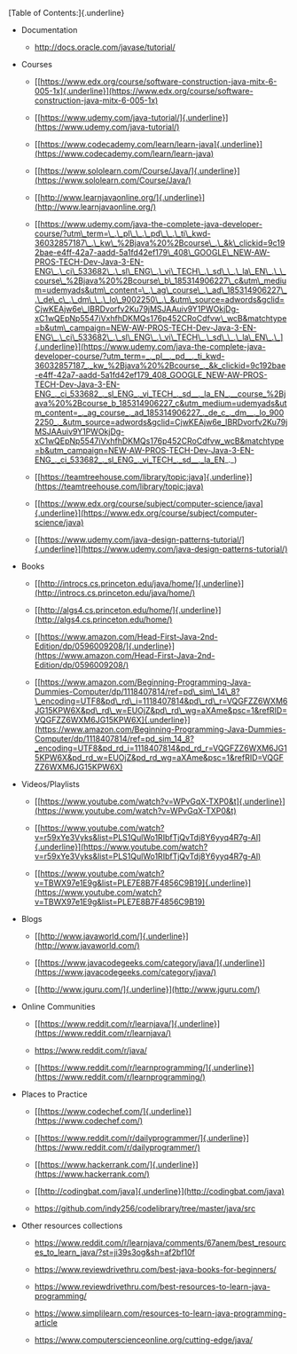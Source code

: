 [Table of Contents:]{.underline}

-   Documentation

    -   <http://docs.oracle.com/javase/tutorial/>

-   Courses

    -   [[https://www.edx.org/course/software-construction-java-mitx-6-005-1x]{.underline}](https://www.edx.org/course/software-construction-java-mitx-6-005-1x)

    -   [[https://www.udemy.com/java-tutorial/]{.underline}](https://www.udemy.com/java-tutorial/)

    -   [[https://www.codecademy.com/learn/learn-java]{.underline}](https://www.codecademy.com/learn/learn-java)

    -   [[https://www.sololearn.com/Course/Java/]{.underline}](https://www.sololearn.com/Course/Java/)

    -   [[http://www.learnjavaonline.org/]{.underline}](http://www.learnjavaonline.org/)

    -   [[https://www.udemy.com/java-the-complete-java-developer-course/?utm\_term=\_.\_pl\_\_.\_pd\_\_.\_ti\_kwd-36032857187\_.\_kw\_%2Bjava%20%2Bcourse\_.\_&k\_clickid=9c192bae-e4ff-42a7-aadd-5a1fd42ef179\_408\_GOOGLE\_NEW-AW-PROS-TECH-Dev-Java-3-EN-ENG\_.\_ci\_533682\_.\_sl\_ENG\_.\_vi\_TECH\_.\_sd\_\_.\_la\_EN\_.\_\_course\_%2Bjava%20%2Bcourse\_b\_185314906227\_c&utm\_medium=udemyads&utm\_content=\_.\_ag\_course\_.\_ad\_185314906227\_.\_de\_c\_.\_dm\_\_.\_lo\_9002250\_.\_&utm\_source=adwords&gclid=CjwKEAjw6e\_IBRDvorfv2Ku79jMSJAAuiv9Y1PWOkjDg-xC1wQEpNp5547iVxhfhDKMQs176p452CRoCdfvw\_wcB&matchtype=b&utm\_campaign=NEW-AW-PROS-TECH-Dev-Java-3-EN-ENG\_.\_ci\_533682\_.\_sl\_ENG\_.\_vi\_TECH\_.\_sd\_\_.\_la\_EN\_.\_]{.underline}](https://www.udemy.com/java-the-complete-java-developer-course/?utm_term=_._pl__._pd__._ti_kwd-36032857187_._kw_%2Bjava%20%2Bcourse_._&k_clickid=9c192bae-e4ff-42a7-aadd-5a1fd42ef179_408_GOOGLE_NEW-AW-PROS-TECH-Dev-Java-3-EN-ENG_._ci_533682_._sl_ENG_._vi_TECH_._sd__._la_EN_.__course_%2Bjava%20%2Bcourse_b_185314906227_c&utm_medium=udemyads&utm_content=_._ag_course_._ad_185314906227_._de_c_._dm__._lo_9002250_._&utm_source=adwords&gclid=CjwKEAjw6e_IBRDvorfv2Ku79jMSJAAuiv9Y1PWOkjDg-xC1wQEpNp5547iVxhfhDKMQs176p452CRoCdfvw_wcB&matchtype=b&utm_campaign=NEW-AW-PROS-TECH-Dev-Java-3-EN-ENG_._ci_533682_._sl_ENG_._vi_TECH_._sd__._la_EN_._)

    -   [[https://teamtreehouse.com/library/topic:java]{.underline}](https://teamtreehouse.com/library/topic:java)

    -   [[https://www.edx.org/course/subject/computer-science/java]{.underline}](https://www.edx.org/course/subject/computer-science/java)

    -   [[https://www.udemy.com/java-design-patterns-tutorial/]{.underline}](https://www.udemy.com/java-design-patterns-tutorial/)

-   Books

    -   [[http://introcs.cs.princeton.edu/java/home/]{.underline}](http://introcs.cs.princeton.edu/java/home/)

    -   [[http://algs4.cs.princeton.edu/home/]{.underline}](http://algs4.cs.princeton.edu/home/)

    -   [[https://www.amazon.com/Head-First-Java-2nd-Edition/dp/0596009208/]{.underline}](https://www.amazon.com/Head-First-Java-2nd-Edition/dp/0596009208/)

    -   [[https://www.amazon.com/Beginning-Programming-Java-Dummies-Computer/dp/1118407814/ref=pd\_sim\_14\_8?\_encoding=UTF8&pd\_rd\_i=1118407814&pd\_rd\_r=VQGFZZ6WXM6JG15KPW6X&pd\_rd\_w=EUOjZ&pd\_rd\_wg=aXAme&psc=1&refRID=VQGFZZ6WXM6JG15KPW6X]{.underline}](https://www.amazon.com/Beginning-Programming-Java-Dummies-Computer/dp/1118407814/ref=pd_sim_14_8?_encoding=UTF8&pd_rd_i=1118407814&pd_rd_r=VQGFZZ6WXM6JG15KPW6X&pd_rd_w=EUOjZ&pd_rd_wg=aXAme&psc=1&refRID=VQGFZZ6WXM6JG15KPW6X)

-   Videos/Playlists

    -   [[https://www.youtube.com/watch?v=WPvGqX-TXP0&t]{.underline}](https://www.youtube.com/watch?v=WPvGqX-TXP0&t)

    -   [[https://www.youtube.com/watch?v=r59xYe3Vyks&list=PLS1QulWo1RIbfTjQvTdj8Y6yyq4R7g-Al]{.underline}](https://www.youtube.com/watch?v=r59xYe3Vyks&list=PLS1QulWo1RIbfTjQvTdj8Y6yyq4R7g-Al)

    -   [[https://www.youtube.com/watch?v=TBWX97e1E9g&list=PLE7E8B7F4856C9B19]{.underline}](https://www.youtube.com/watch?v=TBWX97e1E9g&list=PLE7E8B7F4856C9B19)

-   Blogs

    -   [[http://www.javaworld.com/]{.underline}](http://www.javaworld.com/)

    -   [[https://www.javacodegeeks.com/category/java/]{.underline}](https://www.javacodegeeks.com/category/java/)

    -   [[http://www.jguru.com/]{.underline}](http://www.jguru.com/)

-   Online Communities

    -   [[https://www.reddit.com/r/learnjava/]{.underline}](https://www.reddit.com/r/learnjava/)

    -   <https://www.reddit.com/r/java/>

    -   [[https://www.reddit.com/r/learnprogramming/]{.underline}](https://www.reddit.com/r/learnprogramming/)

-   Places to Practice

    -   [[https://www.codechef.com/]{.underline}](https://www.codechef.com/)

    -   [[https://www.reddit.com/r/dailyprogrammer/]{.underline}](https://www.reddit.com/r/dailyprogrammer/)

    -   [[https://www.hackerrank.com/]{.underline}](https://www.hackerrank.com/)

    -   [[http://codingbat.com/java]{.underline}](http://codingbat.com/java)

    -   <https://github.com/indy256/codelibrary/tree/master/java/src>

-   Other resources collections

    -   <https://www.reddit.com/r/learnjava/comments/67anem/best_resources_to_learn_java/?st=ji39s3og&sh=af2bf10f>

    -   <https://www.reviewdrivethru.com/best-java-books-for-beginners/>

    -   <https://www.reviewdrivethru.com/best-resources-to-learn-java-programming/>

    -   <https://www.simplilearn.com/resources-to-learn-java-programming-article>

    -   <https://www.computerscienceonline.org/cutting-edge/java/>
